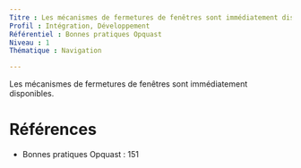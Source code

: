 ```yaml
---
Titre : Les mécanismes de fermetures de fenêtres sont immédiatement disponibles.
Profil : Intégration, Développement
Référentiel : Bonnes pratiques Opquast
Niveau : 1
Thématique : Navigation

---
```

Les mécanismes de fermetures de fenêtres sont immédiatement disponibles.

# Références

*   Bonnes pratiques Opquast : 151